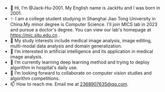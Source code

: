 - 👋 Hi, I’m @Jack-Hu-2001. My English name is JackHu and I was born in 2001.
- ✨ I am a college student studying in Shanghai Jiao Tong University in China.My minor degree is Computer Science. I'll join MICS lab in 2023 and pursue a doctor's degree. You can view our lab's homepage at https://mic.sjtu.edu.cn .
- 🌱 My study interests include medical image analysis, image editing, multi-modal data analysis and domain generalization.
- 👀 I’m interested in artificial intelligence and its application in medical image analysis.
- 🌱 I’m currently learning deep learning method and trying to deploy algorithm in hospital's daily use.
- 💞️ I’m looking forward to collaborate on computer vision studies and algorithm competitions.
- 📫 How to reach me. Email me at 2368907635@qq.com.


<!---
Jack-Hu-2001/Jack-Hu-2001 is a ✨ special ✨ repository because its `README.md` (this file) appears on your GitHub profile.
You can click the Preview link to take a look at your changes.
--->

